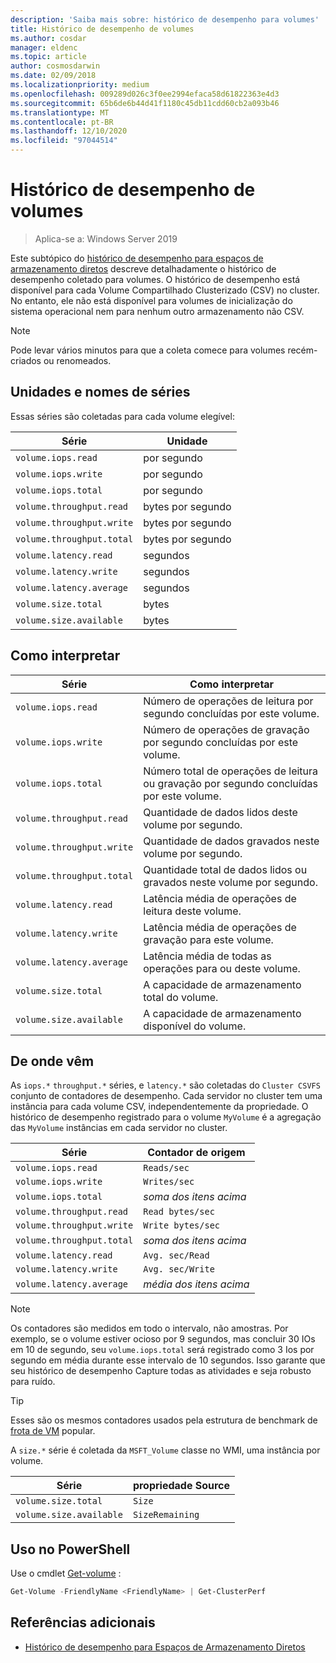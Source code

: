 ```yaml
---
description: 'Saiba mais sobre: histórico de desempenho para volumes'
title: Histórico de desempenho de volumes
ms.author: cosdar
manager: eldenc
ms.topic: article
author: cosmosdarwin
ms.date: 02/09/2018
ms.localizationpriority: medium
ms.openlocfilehash: 009289d026c3f0ee2994efaca58d61822363e4d3
ms.sourcegitcommit: 65b6de6b44d41f1180c45db11cdd60cb2a093b46
ms.translationtype: MT
ms.contentlocale: pt-BR
ms.lasthandoff: 12/10/2020
ms.locfileid: "97044514"
---
```

# <a name="performance-history-for-volumes"></a>Histórico de desempenho de volumes

> Aplica-se a: Windows Server 2019

Este subtópico do [histórico de desempenho para espaços de armazenamento diretos](performance-history.md) descreve detalhadamente o histórico de desempenho coletado para volumes. O histórico de desempenho está disponível para cada Volume Compartilhado Clusterizado (CSV) no cluster. No entanto, ele não está disponível para volumes de inicialização do sistema operacional nem para nenhum outro armazenamento não CSV.

   > [!NOTE]
   > Pode levar vários minutos para que a coleta comece para volumes recém-criados ou renomeados.

## <a name="series-names-and-units"></a>Unidades e nomes de séries

Essas séries são coletadas para cada volume elegível:

| Série                    | Unidade             |
|---------------------------|------------------|
| `volume.iops.read`        | por segundo       |
| `volume.iops.write`       | por segundo       |
| `volume.iops.total`       | por segundo       |
| `volume.throughput.read`  | bytes por segundo |
| `volume.throughput.write` | bytes por segundo |
| `volume.throughput.total` | bytes por segundo |
| `volume.latency.read`     | segundos          |
| `volume.latency.write`    | segundos          |
| `volume.latency.average`  | segundos          |
| `volume.size.total`       | bytes            |
| `volume.size.available`   | bytes            |

## <a name="how-to-interpret"></a>Como interpretar

| Série                    | Como interpretar                                                              |
|---------------------------|-------------------------------------------------------------------------------|
| `volume.iops.read`        | Número de operações de leitura por segundo concluídas por este volume.                |
| `volume.iops.write`       | Número de operações de gravação por segundo concluídas por este volume.               |
| `volume.iops.total`       | Número total de operações de leitura ou gravação por segundo concluídas por este volume. |
| `volume.throughput.read`  | Quantidade de dados lidos deste volume por segundo.                            |
| `volume.throughput.write` | Quantidade de dados gravados neste volume por segundo.                           |
| `volume.throughput.total` | Quantidade total de dados lidos ou gravados neste volume por segundo.        |
| `volume.latency.read`     | Latência média de operações de leitura deste volume.                          |
| `volume.latency.write`    | Latência média de operações de gravação para este volume.                           |
| `volume.latency.average`  | Latência média de todas as operações para ou deste volume.                     |
| `volume.size.total`       | A capacidade de armazenamento total do volume.                                     |
| `volume.size.available`   | A capacidade de armazenamento disponível do volume.                                 |

## <a name="where-they-come-from"></a>De onde vêm

As `iops.*` `throughput.*` séries, e `latency.*` são coletadas do `Cluster CSVFS` conjunto de contadores de desempenho. Cada servidor no cluster tem uma instância para cada volume CSV, independentemente da propriedade. O histórico de desempenho registrado para o volume `MyVolume` é a agregação das `MyVolume` instâncias em cada servidor no cluster.

| Série                    | Contador de origem         |
|---------------------------|------------------------|
| `volume.iops.read`        | `Reads/sec`            |
| `volume.iops.write`       | `Writes/sec`           |
| `volume.iops.total`       | *soma dos itens acima*     |
| `volume.throughput.read`  | `Read bytes/sec`       |
| `volume.throughput.write` | `Write bytes/sec`      |
| `volume.throughput.total` | *soma dos itens acima*     |
| `volume.latency.read`     | `Avg. sec/Read`        |
| `volume.latency.write`    | `Avg. sec/Write`       |
| `volume.latency.average`  | *média dos itens acima* |

   > [!NOTE]
   > Os contadores são medidos em todo o intervalo, não amostras. Por exemplo, se o volume estiver ocioso por 9 segundos, mas concluir 30 IOs em 10 de segundo, seu `volume.iops.total` será registrado como 3 Ios por segundo em média durante esse intervalo de 10 segundos. Isso garante que seu histórico de desempenho Capture todas as atividades e seja robusto para ruído.

   > [!TIP]
   > Esses são os mesmos contadores usados pela estrutura de benchmark de [frota de VM](https://github.com/Microsoft/diskspd/blob/master/Frameworks/VMFleet/watch-cluster.ps1) popular.

A `size.*` série é coletada da `MSFT_Volume` classe no WMI, uma instância por volume.

| Série                    | propriedade Source |
|---------------------------|-----------------|
| `volume.size.total`       | `Size`          |
| `volume.size.available`   | `SizeRemaining` |

## <a name="usage-in-powershell"></a>Uso no PowerShell

Use o cmdlet [Get-volume](/powershell/module/storage/get-volume) :

```PowerShell
Get-Volume -FriendlyName <FriendlyName> | Get-ClusterPerf
```

## <a name="additional-references"></a>Referências adicionais

- [Histórico de desempenho para Espaços de Armazenamento Diretos](performance-history.md)
